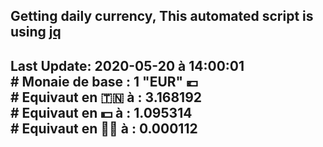 ## Getting daily currency, This automated script is using [jq](https://stedolan.github.io/jq/)
## Last Update:  2020-05-20 à 14:00:01 </br># Monaie de base : 1 "EUR" 💶 </br> # Equivaut en 🇹🇳 à :  3.168192 </br> # Equivaut en 💵 à : 1.095314</br> # Equivaut en 🐱‍💻 à :  0.000112

